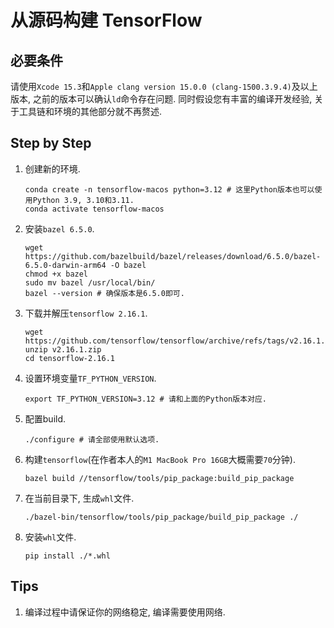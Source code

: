 # 从源码构建 TensorFlow

## 必要条件

请使用`Xcode 15.3`和`Apple clang version 15.0.0 (clang-1500.3.9.4)`及以上版本, 之前的版本可以确认`ld`命令存在问题. 同时假设您有丰富的编译开发经验, 关于工具链和环境的其他部分就不再赘述.

## Step by Step

1. 创建新的环境.

    ```shell
    conda create -n tensorflow-macos python=3.12 # 这里Python版本也可以使用Python 3.9, 3.10和3.11.
    conda activate tensorflow-macos
    ```

2. 安装`bazel 6.5.0`.

    ```shell
    wget https://github.com/bazelbuild/bazel/releases/download/6.5.0/bazel-6.5.0-darwin-arm64 -O bazel
    chmod +x bazel
    sudo mv bazel /usr/local/bin/
    bazel --version # 确保版本是6.5.0即可.
    ```

3. 下载并解压`tensorflow 2.16.1`.

    ```shell
    wget https://github.com/tensorflow/tensorflow/archive/refs/tags/v2.16.1.zip
    unzip v2.16.1.zip
    cd tensorflow-2.16.1
    ```

4. 设置环境变量`TF_PYTHON_VERSION`.

    ```shell
    export TF_PYTHON_VERSION=3.12 # 请和上面的Python版本对应.
    ```

5. 配置build.

    ```shell
    ./configure # 请全部使用默认选项.
    ```

6. 构建`tensorflow`(在作者本人的`M1 MacBook Pro 16GB`大概需要`70`分钟).

    ```shell
    bazel build //tensorflow/tools/pip_package:build_pip_package
    ```

7. 在当前目录下, 生成`whl`文件.

    ```shell
    ./bazel-bin/tensorflow/tools/pip_package/build_pip_package ./
    ```

8. 安装`whl`文件.

     ```shell
     pip install ./*.whl
     ```

## Tips

1. 编译过程中请保证你的网络稳定, 编译需要使用网络.
